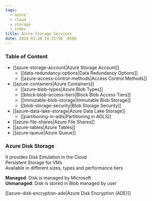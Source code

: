 ```yaml
---
tags:
  - azure
  - cloud
  - storage
  - index
title: Azure Storage Services
date: 2024-01-28 14:15:56 -0600
---
```


### Table of Content

* [[azure-storage-account|Azure Storage Account]]
	* [[data-redundancy-options|Data Redundancy Options]]
	* [[azure-access-control-methods|Access Control Methods]]
* [[azure-containers|Azure Containers]]
	* [[azure-blob-types|Azure Blob Types]]
	* [[block-blob-access-tiers|Block Blob Access Tiers]]
	* [[immutable-blob-storage|Immutable Blob Storage]]
	* [[blob-storage-security|Blob Storage Security]]
* [[azure-data-lake-storage|Azure Data Lake Storage]]
	* [[partitioning-in-adls|Partitioning in ADLS]]
* [[azure-file-shares|Azure File Shares]]
* [[azure-tables|Azure Tables]]
* [[azure-queue|Azure Queue]]

### Azure Disk Storage

It provides Disk Emulation in the Cloud  
Persistent Storage for VMs  
Available in different sizes, types and performance tiers

**Managed**: Disk is managed by Microsoft  
**Unmanaged**: Disk is stored in Blob managed by user

[[azure-disk-encryption-ade|Azure Disk Encryption (ADE)]]
